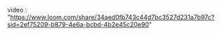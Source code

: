 video : "https://www.loom.com/share/34aed0fb743c44d7bc3527d231a7b97c?sid=2ef75209-b879-4e6a-bcbd-4b2e45c20e90"
